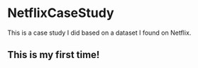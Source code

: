 # NetflixCaseStudy
This is a case study I did based on a dataset I found on Netflix.

## This is my first time!
